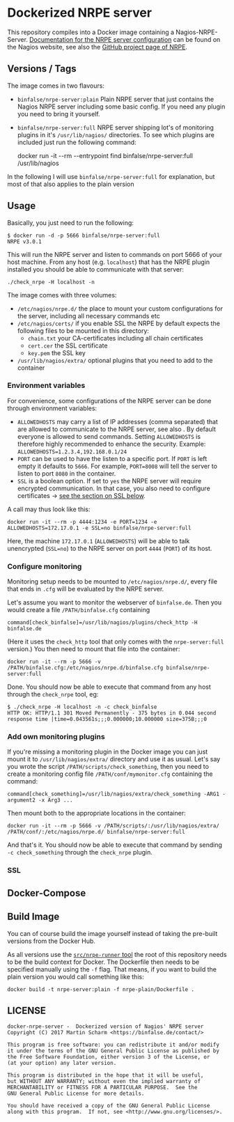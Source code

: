 # Dockerized NRPE server

This repository compiles into a Docker image containing a Nagios-NRPE-Server.
[Documentation for the NRPE server configuration](http://nagios.sourceforge.net/docs/nrpe/NRPE.pdf) can be found on the Nagios website, see also the [GitHub project page of NRPE](https://github.com/NagiosEnterprises/nrpe).

## Versions / Tags

The image comes in two flavours:

* `binfalse/nrpe-server:plain` Plain NRPE server that just contains the Nagios NRPE server including some basic config. If you need any plugin you need to bring it yourself.
* `binfalse/nrpe-server:full` NRPE server shipping lot's of monitoring plugins in it's `/usr/lib/nagios/` directories. To see which plugins are included just run the following command:

    docker run -it --rm --entrypoint find binfalse/nrpe-server:full /usr/lib/nagios

In the following I will use `binfalse/nrpe-server:full` for explanation, but most of that also applies to the plain version


## Usage

Basically, you just need to run the following:

    $ docker run -d -p 5666 binfalse/nrpe-server:full
    NRPE v3.0.1


This will run the NRPE server and listen to commands on port 5666 of your host machine.
From any host (e.g. `localhost`) that has the NRPE plugin installed you should be able to communicate with that server:

    ./check_nrpe -H localhost -n

The image comes with three volumes:

* `/etc/nagios/nrpe.d/` the place to mount your custom configurations for the server, including all necessary commands etc
* `/etc/nagios/certs/` if you enable SSL the NRPE by default expects the following files to be mounted in this directory:
  * `chain.txt` your CA-certificates including all chain certificates
  * `cert.cer` the SSL certificate
  * `key.pem` the SSL key
* `/usr/lib/nagios/extra/` optional plugins that you need to add to the container


### Environment variables

For convenience, some configurations of the NRPE server can be done through environment variables:

* `ALLOWEDHOSTS` may carry a list of IP addresses (comma separated) that are allowed to communicate to the NRPE server, see also . By default everyone is allowed to send commands. Setting `ALLOWEDHOSTS` is therefore highly recommended to enhance the security. Example: `ALLOWEDHOSTS=1.2.3.4,192.168.0.1/24`
* `PORT` can be used to have the listen to a specific port. If `PORT` is left empty it defaults to `5666`. For example, `PORT=8008` will tell the server to listen to port `8080` in the container.
* `SSL` is a boolean option. If set to `yes` the NRPE server will require encrypted communication. In that case, you also need to configure certificates -> [see the section on SSL below](#ssl).

A call may thus look like this:

    docker run -it --rm -p 4444:1234 -e PORT=1234 -e ALLOWEDHOSTS=172.17.0.1 -e SSL=no binfalse/nrpe-server:full

Here, the machine `172.17.0.1` (`ALLOWEDHOSTS`) will be able to talk unencrypted (`SSL=no`) to the NRPE server on port `4444` (`PORT`) of its host.

### Configure monitoring

Monitoring setup needs to be mounted to `/etc/nagios/nrpe.d/`, every file that ends in `.cfg` will be evaluated by the NRPE server.

Let's assume you want to monitor the webserver of `binfalse.de`. Then you would create a file `/PATH/binfalse.cfg` containing

    command[check_binfalse]=/usr/lib/nagios/plugins/check_http -H binfalse.de

(Here it uses the `check_http` tool that only comes with the `nrpe-server:full` version.)
You then need to mount that file into the container:

    docker run -it --rm -p 5666 -v /PATH/binfalse.cfg:/etc/nagios/nrpe.d/binfalse.cfg binfalse/nrpe-server:full

Done. You should now be able to execute that command from any host through the `check_nrpe` tool, eg:

    $ ./check_nrpe -H localhost -n -c check_binfalse
    HTTP OK: HTTP/1.1 301 Moved Permanently - 375 bytes in 0.044 second response time |time=0.043561s;;;0.000000;10.000000 size=375B;;;0



### Add own monitoring plugins

If you're missing a monitoring plugin in the Docker image you can just mount it to `/usr/lib/nagios/extra/` directory and use it as usual.
Let's say you wrote the script `/PATH/scripts/check_something`, then you need to create a monitoring config file `/PATH/conf/mymonitor.cfg` containing the command:

    command[check_something]=/usr/lib/nagios/extra/check_something -ARG1 -argument2 -x Arg3 ...

Then mount both to the appropriate locations in the container:

    docker run -it --rm -p 5666 -v /PATH/scripts/:/usr/lib/nagios/extra/ /PATH/conf/:/etc/nagios/nrpe.d/ binfalse/nrpe-server:full

And that's it. You should now be able to execute that command by sending `-c check_something` through the `check_nrpe` plugin.


### SSL


## Docker-Compose



## Build Image

You can of course build the image yourself instead of taking the pre-built versions from the Docker Hub.

As all versions use the [`src/nrpe-runner` tool](src/nrpe-runner) the root of this repository needs to be the build context for Docker.
The Dockerfile then needs to be specified manually using the `-f` flag.
That means, if you want to build the plain version you would call something like this:

    docker build -t nrpe-server:plain -f nrpe-plain/Dockerfile .


## LICENSE

	docker-nrpe-server -  Dockerized version of Nagios' NRPE server 
	Copyright (C) 2017 Martin Scharm <https://binfalse.de/contact/>

	This program is free software: you can redistribute it and/or modify
	it under the terms of the GNU General Public License as published by
	the Free Software Foundation, either version 3 of the License, or
	(at your option) any later version.

	This program is distributed in the hope that it will be useful,
	but WITHOUT ANY WARRANTY; without even the implied warranty of
	MERCHANTABILITY or FITNESS FOR A PARTICULAR PURPOSE.  See the
	GNU General Public License for more details.

	You should have received a copy of the GNU General Public License
	along with this program.  If not, see <http://www.gnu.org/licenses/>.
